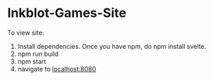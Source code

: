 # Inkblot-Games-Site
 
To view site:

1. Install dependencies. Once you have npm, do npm install svelte.
2. npm run build
3. npm start
4. navigate to <a href="http://localhost:8080">localhost:8080</a>
